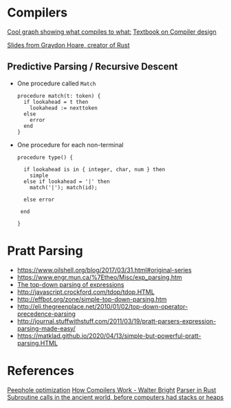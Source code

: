 # Compilers

[Cool graph showing what compiles to what:](https://github.com/mohd-akram/languages)
[Textbook on Compiler design](http://cs.rowan.edu/~bergmann/books/Compiler_Design/java/CompilerDesignBook.pdf)

[Slides from Graydon Hoare, creator of Rust](http://venge.net/graydon/talks/CompilerTalk-2019.pdf?utm_source=thenewstack&utm_medium=website&utm_campaign=platform)

## Predictive Parsing / Recursive Descent

- One procedure called `Match`

  ```
  procedure match(t: token) {
    if lookahead = t then
      lookahead := nexttoken
    else
      error
    end
  }
  ```

- One procedure for each non-terminal

  ```
  procedure type() {

    if lookahead is in { integer, char, num } then
      simple
    else if lookahead = '|' then
      match('|'); match(id);

    else error

   end

  }
  ```


# Pratt Parsing

- <https://www.oilshell.org/blog/2017/03/31.html#original-series>
- <https://www.engr.mun.ca/%7Etheo/Misc/exp_parsing.htm>
- [The top-down parsing of expressions](http://antlr.org/papers/Clarke-expr-parsing-1986.pdf)
- <http://javascript.crockford.com/tdop/tdop.HTML>
- <http://effbot.org/zone/simple-top-down-parsing.htm>
- <http://eli.thegreenplace.net/2010/01/02/top-down-operator-precedence-parsing>
- <http://journal.stuffwithstuff.com/2011/03/19/pratt-parsers-expression-parsing-made-easy/>
- <https://matklad.github.io/2020/04/13/simple-but-powerful-pratt-parsing.HTML>

# References

[Peephole optimization](https://en.wikipedia.org/wiki/Peephole_optimization)
[How Compilers Work - Walter Bright](https://accu.org/conf-docs/PDFs_2010/CompilerConstruction_WalterBright.pdf)
[Parser in Rust](https://www.nhatcher.com/post/a-rustic-invitation-to-parsing/)
[Subroutine calls in the ancient world, before computers had stacks or heaps](https://devblogs.microsoft.com/oldnewthing/20240401-00/?p=109599)
